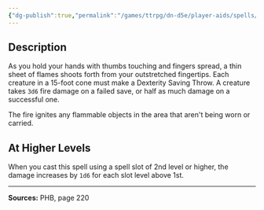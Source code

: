 ```yaml
---
{"dg-publish":true,"permalink":"/games/ttrpg/dn-d5e/player-aids/spells/level-1/burning-hands/","tags":["TTRPG/DND/5e","verbal","somatic","damage","Spell"],"noteIcon":""}
---
```



## Description
As you hold your hands with thumbs touching and fingers spread, a thin sheet of flames shoots forth from your outstretched fingertips.
Each creature in a 15-foot cone must make a Dexterity Saving Throw.
A creature takes `3d6` fire damage on a failed save, or half as much damage on a successful one.

The fire ignites any flammable objects in the area that aren't being worn or carried.

## At Higher Levels
When you cast this spell using a spell slot of 2nd level or higher, the damage increases by `1d6` for each slot level above 1st.

---

**Sources:** PHB, page 220
